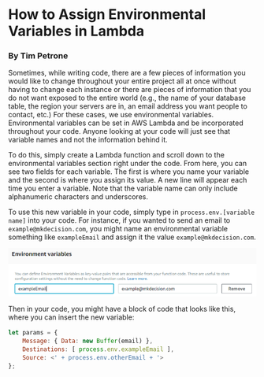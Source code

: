 # How to Assign Environmental Variables in Lambda

### By Tim Petrone

Sometimes, while writing code, there are a few pieces of information you would like to change throughout your entire project all at once without having to change each instance or there are pieces of information that you do not want exposed to the entire world (e.g., the name of your database table, the region your servers are in, an email address you want people to contact, etc.) For these cases, we use environmental variables. Environmental variables can be set in AWS Lambda and be incorporated throughout your code. Anyone looking at your code will just see that variable names and not the information behind it.

To do this, simply create a Lambda function and scroll down to the environmental variables section right under the code. From here, you can see two fields for each variable. The first is where you name your variable and the second is where you assign its value. A new line will appear each time you enter a variable. Note that the variable name can only include alphanumeric characters and underscores.

To use this new variable in your code, simply type in `process.env.[variable name]` into your code. For instance, if you wanted to send an email to `example@mkdecision.com`, you might name an environmental variable something like `exampleEmail` and assign it the value `example@mkdecision.com`.

![alt text](image.png)

Then in your code, you might have a block of code that looks like this, where you can insert the new variable:

```javascript
let params = {
    Message: { Data: new Buffer(email) },
    Destinations: [ process.env.exampleEmail ],
    Source: <' + process.env.otherEmail + '>
};
```
